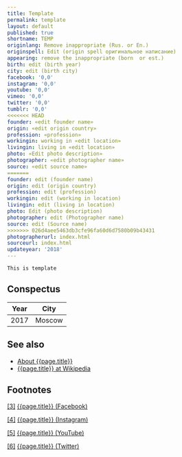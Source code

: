 ```yaml
---
title: Template
permalink: template
layout: default
published: true
shortname: TEMP
originlang: Remove inappropriate (Rus. or En.)
originspell: Edit (origin spell оригинальное написание)
appearing: remove the inappropriate (born  or est.)
birth: edit (birth year)
city: edit (birth city)
facebook: '0,0'
instagram: '0,0'
youtube: '0,0'
vimeo: '0,0'
twitter: '0,0'
tumblr: '0,0'
<<<<<<< HEAD
founder: «edit founder name»
origin: «edit origin country»
profession: «profession»
workingin: working in «edit location»
livingin: living in «edit location»
photo: «Edit photo description»
photographer: «edit photographer name»
source: «edit source name»
=======
founder: edit (founder name)
origin: edit (origin country)
profession: edit (profession)
workingin: edit (working in location)
livingin: edit (living in location)
photo: Edit (photo description)
photographer: edit (Photographer name)
source: edit (Source name)
>>>>>>> 026d4aee5463db3cfe96fa60d6d7580b09b43431
photographerurl: index.html
sourceurl: index.html
updateyear: '2018'
---
```


`This is template`

## Сonspectus

|Year|City|
|-|-|
|2017|Moscow|

## See also

+ [About {{page.title}}](index)
+ [{{page.title}} at Wikipedia](index)

## Footnotes

[[3]](#a3) <span id="f3"></span> [{{page.title}} (Facebook)](index)

[[4]](#a4) <span id="f4"></span> [{{page.title}} (Instagram)](index)

[[5]](#a5) <span id="f5"></span> [{{page.title}} (YouTube)](index)

[[6]](#a6) <span id="f6"></span> [{{page.title}} (Twitter)](index)
